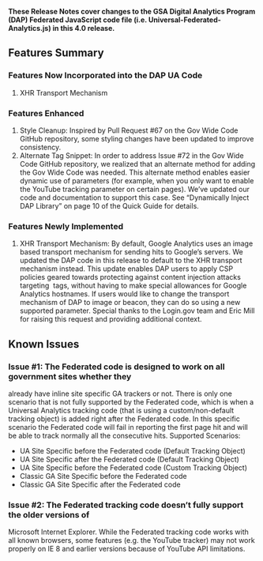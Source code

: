 **These Release Notes cover changes to the GSA Digital Analytics Program (DAP) Federated JavaScript code file (i.e. Universal-Federated-Analytics.js) in this 4.0 release.**

## Features Summary

### Features Now Incorporated into the DAP UA Code
1. XHR Transport Mechanism

### Features Enhanced
1. Style Cleanup: Inspired by Pull Request #67 on the Gov Wide Code GitHub
repository, some styling changes have been updated to improve consistency.
2. Alternate Tag Snippet: In order to address Issue #72 in the Gov Wide Code
GitHub repository, we realized that an alternate method for adding the Gov Wide
Code was needed. This alternate method enables easier dynamic use of
parameters (for example, when you only want to enable the YouTube tracking
parameter on certain pages). We’ve updated our code and documentation to
support this case. See “Dynamically Inject DAP Library” on page 10 of the Quick
Guide for details.

### Features Newly Implemented
1. XHR Transport Mechanism: By default, Google Analytics uses an image based
transport mechanism for sending hits to Google’s servers. We updated the DAP
code in this release to default to the XHR transport mechanism instead. This
update enables DAP users to apply CSP policies geared towards protecting
against content injection attacks targeting <img> tags, without having to make
special allowances for Google Analytics hostnames. If users would like to change
the transport mechanism of DAP to image or beacon, they can do so using a new
supported parameter. Special thanks to the Login.gov team and Eric Mill for
raising this request and providing additional context.

## Known Issues

### Issue #1: The Federated code is designed to work on all government sites whether they
already have inline site specific GA trackers or not. There is only one scenario that is not
fully supported by the Federated code, which is when a Universal Analytics tracking
code (that is using a custom/non-default tracking object) is added right after the
Federated code. In this specific scenario the Federated code will fail in reporting the first
page hit and will be able to track normally all the consecutive hits.
Supported Scenarios:
* UA Site Specific before the Federated code (Default Tracking Object)
* UA Site Specific after the Federated code (Default Tracking Object)
* UA Site Specific before the Federated code (Custom Tracking Object)
* Classic GA Site Specific before the Federated code
* Classic GA Site Specific after the Federated code

### Issue #2: The Federated tracking code doesn’t fully support the older versions of
Microsoft Internet Explorer. While the Federated tracking code works with all known
browsers, some features (e.g. the YouTube tracker) may not work properly on IE 8 and
earlier versions because of YouTube API limitations.
